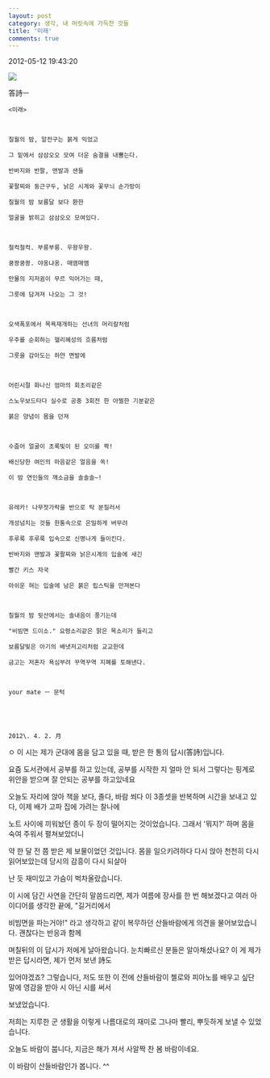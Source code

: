 ```yaml
---
layout: post
category: 생각, 내 머릿속에 가득찬 것들
title: '미래'
comments: true
---
```


2012-05-12 19:43:20

![][link0]

  


答詩ㅡ
```
<미래>

  

칠월의 밤, 알전구는 붉게 익었고

그 밑에서 삼삼오오 모여 더운 숨결을 내뿜는다.

반바지와 반팔, 맨발과 샌들

꽃팔찌와 둥근구두, 낡은 시계와 꽃무늬 손가방이

칠월의 밤 보름달 보다 환한

얼굴을 밝히고 삼삼오오 모여있다.

  

철컥철컥. 부릉부릉. 우왕우왕.

쿵쾅쿵쾅. 야옹냐옹. 매앰매앰

만물의 지저귐이 무르 익어가는 때,

그릇에 담겨져 나오는 그 것!

  

오색폭포에서 목욕재개하는 선녀의 머리칼처럼

우주를 순회하는 헬리혜성의 흐름처럼

그릇을 감아도는 하얀 면발에

  

어린시절 화나신 엄마의 회초리같은

스노우보드타다 실수로 공중 3회전 한 아찔한 기분같은

붉은 양념이 몸을 던져

  

수줍어 얼굴이 초록빛이 된 오이를 콱!

배신당한 여인의 마음같은 얼음을 쏙!

이 밤 연인들의 깨소금을 솔솔솔~!

  

유레카! 나무젓가락을 반으로 탁 분질러서

개성넘치는 것들 한통속으로 은밀하게 버무려

후루룩 후루룩 입속으로 신명나게 들이킨다.

반바지와 맨발과 꽃팔찌와 낡은시계의 입술에 새긴

빨간 키스 자국

아쉬운 혀는 입술에 남은 붉은 립스틱을 만져본다

  

칠월의 밤 뒷산에서는 솔내음이 풍기는데

"비빔면 드이소." 요령소리같은 맑은 목소리가 들리고

보름달빛은 아기의 배냇저고리처럼 교교한데

금고는 저혼자 욕심부려 꾸역꾸역 지폐를 토해낸다.

  

your mate ㅡ 문턱

  



2012\. 4. 2. 月  
```

  

ㅇ 이 시는 제가 군대에 몸을 담고 있을 때, 받은 한 통의 답시(答詩)입니다.

  

요즘 도서관에서 공부를 하고 있는데, 공부를 시작한 지 얼마 안 되서 그렇다는 핑계로 위안을 받으며 잘 안되는 공부를 하고있네요

  

오늘도 자리에 앉아 책을 보다, 졸다, 바람 쐬다 이 3종셋을 반복하며 시간을 보내고 있다, 이제 배가 고파 집에 가려는 찰나에

  

노트 사이에 끼워놨던 종이 두 장이 떨어지는 것이었습니다. 그래서 '뭐지?' 하며 몸을 숙여 주워서 펼쳐보았더니

  

약 한 달 전 쯤 받은 제 보물이었던 것입니다. 몸을 일으키려하다 다시 앉아 천천히 다시 읽어보았는데 당시의 감흥이 다시 되살아

  

난 듯 재미있고 가슴이 벅차올랐습니다.

  

 이 시에 담긴 사연을 간단히 말씀드리면, 제가 여름에 장사를 한 번 해보겠다고 여러 아이디어를 생각한 끝에, "길거리에서

  

비빔면을 파는거야!" 라고 생각하고 같이 복무하던 산들바람에게 의견을 물어보았습니다. 괜찮다는 반응과 함께

  

며칠뒤의 이 답시가 저에게 날아왔습니다. 눈치빠르신 분들은 알아채셨나요? 이 게 제가 받은 답시라면, 제가 먼저 보낸 詩도

  

있어야겠죠? 그렇습니다, 저도 또한 이 전에 산들바람이 첼로와 피아노를 배우고 싶단 말에 영감을 받아 시 아닌 시를 써서

  

보냈었습니다.

  

  

저희는 지루한 군 생활을 이렇게 나름대로의 재미로 그나마 빨리, 뿌듯하게 보낼 수 있었습니다.

  

  

  

오늘도 바람이 붑니다, 지금은 해가 져서 사알짝 찬 봄 바람이네요.

이 바람이 산들바람인가 봅니다. ^^

  


[link0]:https://t1.daumcdn.net/cfile/tistory/194F154D4FAE3C0C0C
